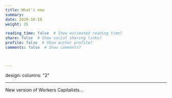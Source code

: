 ```yaml
---
title: What's new
summary:
date: 2020-10-18
weight: 35

reading_time: false  # Show estimated reading time?
share: false  # Show social sharing links?
profile: false  # Show author profile?
comments: false  # Show comments?



---
```

design:
  columns: "2"

---
New version of Workers Capitalists...
